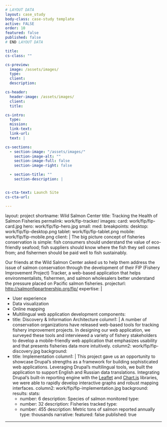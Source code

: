 ```yaml
---
# LAYOUT DATA
layout: case_study
body-class: case-study template
active: FALSE
order: 10
featured: false
published: false
# END LAYOUT DATA

title:
cs-class: ""

cs-preview:
  image: /assets/images/
  type:
  client:
  description:

cs-header:
  header-image: /assets/images/
  client:
  title:

cs-intro:
  type:
  mission:
  link-text:
  link-url:
  text: |

cs-sections:
  - section-image: "/assets/images/"
    section-image-alt: ""
    section-image-full: false
    section-image-right: false

  - section-title: ""
    section-description: |


cs-cta-text: Launch Site
cs-cta-url:

---
```





layout: project
shortname: Wild Salmon Center
title: Tracking the Health of Salmon Fisheries
permalink: work/fip-tracker/
images:
  card: work/fip/fip-card.jpg
  hero: work/fip/fip-hero.jpg
  small:
  med:
breakpoints:
  desktop: work/fip/fip-desktop.png
  tablet: work/fip/fip-tablet.png
  mobile: work/fip/fip-mobile.png
client: |
  The big picture concept of fisheries conservation is simple: fish consumers should understand the value of eco-friendly seafood; fish suppliers should know where the fish they sell comes from; and fishermen should be paid well to fish sustainably.

  Our friends at the Wild Salmon Center asked us to help them address the issue of salmon conservation through the development of their FIP (Fishery Improvement Project) Tracker, a web-based application that helps environmentalists, fishermen, and salmon wholesalers better understand the pressure placed on Pacific salmon fisheries.
projecturl: http://salmonfippartnership.org/fip/
expertise: |
  - User experience
  - Data visualization
  - Online mapping
  - Multilingual web application development
components:
  - title: Discovery & Information Architecture
    column1: |
      A number of conservation organizations have released web-based tools for tracking fishery improvement projects. In designing our web application, we surveyed these tools and interviewed a variety of fishery stakeholders to develop a mobile-friendly web application that emphasizes usability and that presents fisheries data more intuitively.
    column2: work/fip/fip-discovery.jpg
    background:
  - title: Implementation
    column1: |
      This project gave us an opportunity to showcase Drupal’s strengths as a framework for building sophisticated web applications. Leveraging Drupal’s multilingual tools, we built the application to support English and Russian data translations. Integrating Drupal’s built-in reporting engine with the [Leaflet](https://drupal.org/project/leaflet/) and [Chart.js](http://www.chartjs.org/) libraries, we were able to rapidly develop interactive graphs and robust mapping interfaces.
    column2: work/fip/fip-implementation.jpg
    background:
results:
  stats:
    - number: 6
      description: Species of salmon monitored
      type:
    - number: 32
      description: Fisheries tracked
      type:
    - number: 455
      description: Metric tons of salmon reported annually
      type: thousands
  narrative:
featured: false
published: true
---
